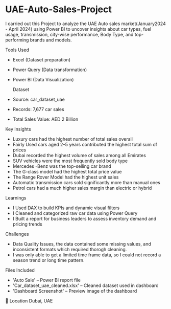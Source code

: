 # UAE-Auto-Sales-Project
I carried out this Project to analyze the UAE Auto sales market(January2024 - April 2024) using Power BI to uncover insights about car types, fuel usage, transmission, city-wise performance, Body Type, and top-performing brands and models.

 Tools Used
- Excel (Dataset preparation)
- Power Query (Data transformation)
- Power BI (Data Visualization)

  Dataset
- Source: car_dataset_uae
- Records: 7,677 car sales
- Total Sales Value: AED 2 Billion

 Key Insights
- Luxury cars had the highest number of total sales overall  
- Fairly Used cars aged 2–5 years contributed the highest total sum of prices
- Dubai recorded the highest volume of sales among all Emirates  
- SUV vehicles were the most frequently sold body type
- Mercedes -Benz was the top-selling car brand  
- The G-class model had the highest total price value
- The Range Rover Model  had the highest unit sales
- Automatic transmission cars sold significantly more than manual ones
- Petrol cars had a much higher sales margin than electric or hybrid


 Learnings
-  I Used DAX to build KPIs and dynamic visual filters  
-  I Cleaned and categorized raw car data using Power Query  
-  I Built a report for business leaders to assess inventory demand and pricing trends

 Challenges
- Data Quality Issues, the data contained some missing values, and inconsistent formats which required thorogh cleaning.
- I was only able to get a limited time frame data, so I could not record a season trend or long time pattern.
  

 Files Included
- 'Auto Sale' – Power BI report file  
- 'Car_dataset_uae_cleaned.xlsx' – Cleaned dataset used in dashboard  
- 'Dashboard Screenshot' – Preview image of the dashboard  

📍 Location
Dubai, UAE

